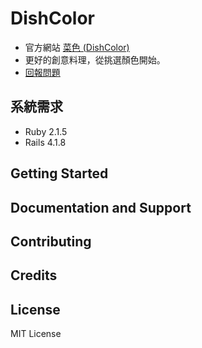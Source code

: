 # DishColor
- 官方網站 [菜色 (DishColor) ](http://dishcolor.com/)
- 更好的創意料理，從挑選顏色開始。
- [回報問題](https://github.com/Fool-Stack-Rangers/DishColor/issues)

## 系統需求
- Ruby 2.1.5
- Rails 4.1.8


Getting Started
---------------

Documentation and Support
-------------------------

Contributing
------------


Credits
-------


License
-------
MIT License
